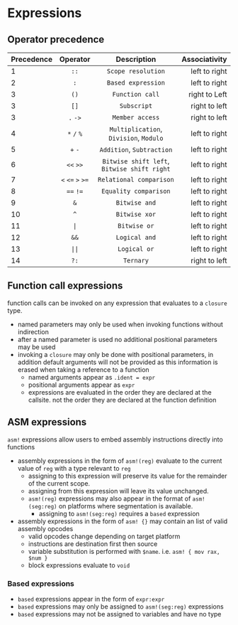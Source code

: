 # Expressions

## Operator precedence

| Precedence |     Operator      |                 Description                 | Associativity |
| :--------- | :---------------: | :-----------------------------------------: | ------------: |
| 1          |       `::`        |             `Scope resolution`              | left to right |
| 2          |        `:`        |             `Based expression`              | left to right |
| 3          |       `()`        |               `Function call`               | right to Left |
| 3          |       `[]`        |                 `Subscript`                 | right to left |
| 3          |     `.` `->`      |               `Member access`               | right to left |
| 4          |    `*` `/` `%`    |   `Multiplication`, `Division`, `Modulo`    | left to right |
| 5          |      `+` `-`      |          `Addition`, `Subtraction`          | left to right |
| 6          |     `<<` `>>`     | `Bitwise shift left`, `Bitwise shift right` | left to right |
| 7          | `<` `<=` `>` `>=` |           `Relational comparison`           | left to right |
| 8          |     `==` `!=`     |            `Equality comparison`            | left to right |
| 9          |        `&`        |                `Bitwise and`                | left to right |
| 10         |        `^`        |                `Bitwise xor`                | left to right |
| 11         |       `\|`        |                `Bitwise or`                 | left to right |
| 12         |       `&&`        |                `Logical and`                | left to right |
| 13         |      `\|\|`       |                `Logical or`                 | left to right |
| 14         |       `?:`        |                  `Ternary`                  | right to left |

## Function call expressions

function calls can be invoked on any expression that evaluates to a `closure` type.
* named parameters may only be used when invoking functions without indirection
* after a named parameter is used no additional positional parameters may be used
* invoking a `closure` may only be done with positional parameters, in addition default arguments will not be provided as this information is erased when taking a reference to a function
  * named arguments appear as `.ident = expr`
  * positional arguments appear as `expr`
  * expressions are evaluated in the order they are declared at the callsite. not the order they are declared at the function definition

## ASM expressions

`asm!` expressions allow users to embed assembly instructions directly into functions
* assembly expressions in the form of `asm!(reg)` evaluate to the current value of `reg` with a type relevant to `reg`
  * assigning to this expression will preserve its value for the remainder of the current scope.
  * assigning from this expression will leave its value unchanged.
  * `asm!(reg)` expressions may also appear in the format of `asm!(seg:reg)` on platforms where segmentation is available.
    * assigning to `asm!(seg:reg)` requires a `based` expression
* assembly expressions in the form of `asm! {}` may contain an list of valid assembly opcodes
  * valid opcodes change depending on target platform
  * instructions are destination first then source
  * variable substitution is performed with `$name`. i.e. `asm! { mov rax, $num }`
  * block expressions evaluate to `void`

### Based expressions

* `based` expressions appear in the form of `expr:expr`
* `based` expressions may only be assigned to `asm!(seg:reg)` expressions
* `based` expressions may not be assigned to variables and have no type
